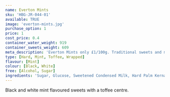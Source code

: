 ```yaml
---
name: Everton Mints
sku: 'HBG-JR-044-01'
available: TRUE
image: 'everton-mints.jpg'
purchase_option: 1
price: 1
cost_price: 0.4
container_water_weight: 919
container_sweets_weight: 609
meta_description: 'Everton Mints only £1/100g. Traditional sweets and more at Humbugs Confectionery Store. Specialists in satisfying your sweet tooth!'
type: [Hard, Mint, Toffee, Wrapped]
flavour: [Mint]
colour: [Black, White]
free: [Alcohol, Sugar]
ingredients: 'Sugar, Glucose, Sweetened Condensed Milk, Hard Palm Kernal Oil, Flavour, Salt, Colour (E153). Emulsifier: Soya Lecithin'
---
```

Black and white mint flavoured sweets with a toffee centre.